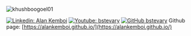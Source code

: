 
<p align="left"> <img src="https://komarev.com/ghpvc/?username=alankemboi&label=Profile%20views&color=129e00&style=plastic" alt="khushboogoel01" /> </p>

[![Linkedin: Alan Kemboi](https://img.shields.io/badge/-alan-kemboi-c-blue?style=flat-square&logo=Linkedin&logoColor=white&link=https://www.linkedin.com/in/alan-kemboi-c/)](https://www.linkedin.com/in/alan-kemboi-c/)
[![Youtube: bstevary](https://img.shields.io/badge/-bstevary-red?style=flat-square&logo=Youtube&logoColor=white&link=https://www.youtube.com/channel/UCjSpxsr1y25pqTxUQerrdPw/)](https://www.youtube.com/channel/UCjSpxsr1y25pqTxUQerrdPw)
[![GitHub bstevary](https://img.shields.io/github/followers/alankemboi?label=follow&style=social)](https://github.com/alankemboi)
Github page: [https://alankemboi.github.io/](https://alankemboi.github.io/)








